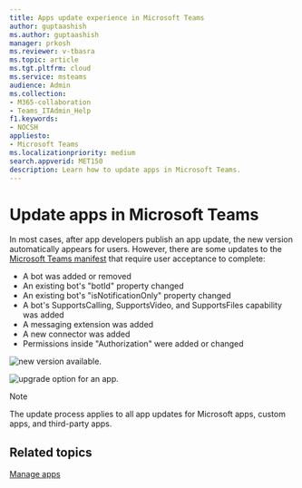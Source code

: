 ```yaml
---
title: Apps update experience in Microsoft Teams
author: guptaashish
ms.author: guptaashish
manager: prkosh
ms.reviewer: v-tbasra
ms.topic: article
ms.tgt.pltfrm: cloud
ms.service: msteams
audience: Admin
ms.collection: 
- M365-collaboration
- Teams_ITAdmin_Help
f1.keywords:
- NOCSH
appliesto: 
- Microsoft Teams
ms.localizationpriority: medium
search.appverid: MET150
description: Learn how to update apps in Microsoft Teams.
---
```


# Update apps in Microsoft Teams

In most cases, after app developers publish an app update, the new version automatically appears for users. However, there are some updates to the [Microsoft Teams manifest](/microsoftteams/platform/resources/schema/manifest-schema) that require user acceptance to complete:

* A bot was added or removed
* An existing bot's "botId" property changed
* An existing bot's "isNotificationOnly" property changed
* A bot's SupportsCalling, SupportsVideo, and SupportsFiles capability was added
* A messaging extension was added
* A new connector was added
* Permissions inside "Authorization" were added or changed

![new version available.](media/manage-your-custom-apps-update1.png)

![upgrade option for an app.](media/manage-your-custom-apps-update2.png)

> [!NOTE]
> The update process applies to all app updates for Microsoft apps, custom apps, and third-party apps.

## Related topics

[Manage apps](manage-apps.md)
